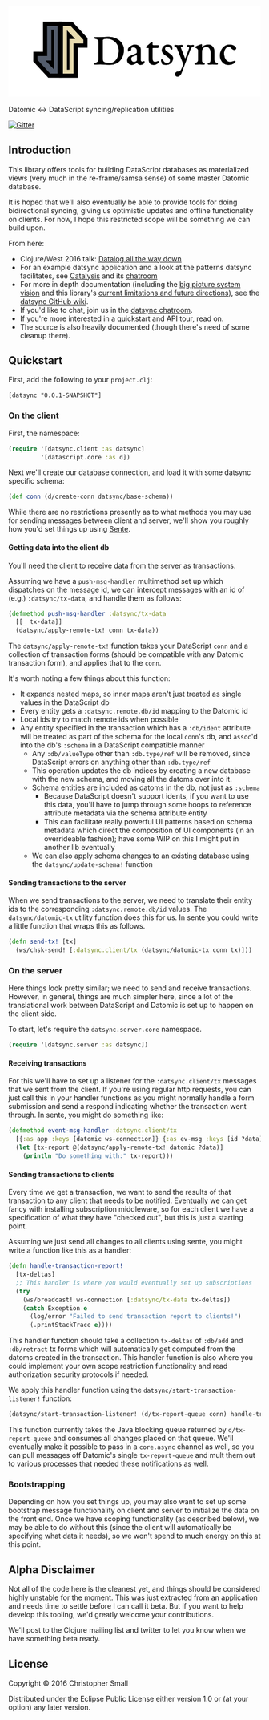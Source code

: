 
![Datsync](datsync.jpg)

Datomic &lt;-> DataScript syncing/replication utilities

[![Gitter](https://badges.gitter.im/Join%20Chat.svg)](https://gitter.im/metasoarous/datsync?utm_source=badge&utm_medium=badge&utm_campaign=pr-badge&utm_content=badge)



## Introduction

This library offers tools for building DataScript databases as materialized views (very much in the re-frame/samsa sense) of some master Datomic database.

It is hoped that we'll also eventually be able to provide tools for doing bidirectional syncing, giving us optimistic updates and offline functionality on clients.
For now, I hope this restricted scope will be something we can build upon.

From here:

* Clojure/West 2016 talk: [Datalog all the way down](https://www.youtube.com/watch?v=aI0zVzzoK_E)
* For an example datsync application and a look at the patterns datsync facilitates, see [Catalysis](https://github.com/metasoarous/catalysis) and its [chatroom](https://gitter.im/metasoarous/catalysis)
* For more in depth documentation (including the [big picture system vision](http://github.com/metasoarous/datsync/wiki/The-Vision) and this library's [current limitations and future directions](http://github.com/metasoarous/datsync/wiki/Current-limitations-and-future-directions)), see the [datsync GitHub wiki](https://github.com/metasoarous/datsync/wiki).
* If you'd like to chat, join us in the [datsync chatroom](https://gitter.im/metasoarous/datsync).
* If you're more interested in a quickstart and API tour, read on.
* The source is also heavily documented (though there's need of some cleanup there).


## Quickstart

First, add the following to your `project.clj`:

```
[datsync "0.0.1-SNAPSHOT"]
```

### On the client

First, the namespace:

```clojure
(require '[datsync.client :as datsync]
         '[datascript.core :as d])
```

Next we'll create our database connection, and load it with some datsync specific schema:

```clojure
(def conn (d/create-conn datsync/base-schema))
```

While there are no restrictions presently as to what methods you may use for sending messages between client
and server, we'll show you roughly how you'd set things up using [Sente](https://github.com/ptaoussanis/sente).

#### Getting data into the client db

You'll need the client to receive data from the server as transactions.

Assuming we have a `push-msg-handler` multimethod set up which dispatches on the message id, we can intercept
messages with an id of (e.g.) `:datsync/tx-data`, and handle them as follows:

```clojure
(defmethod push-msg-handler :datsync/tx-data
  [[_ tx-data]]
  (datsync/apply-remote-tx! conn tx-data))
```

The `datsync/apply-remote-tx!` function takes your DataScript `conn` and a collection of transaction forms
(should be compatible with any Datomic transaction form), and applies that to the `conn`.

It's worth noting a few things about this function:

* It expands nested maps, so inner maps aren't just treated as single values in the DataScript db
* Every entity gets a `:datsync.remote.db/id` mapping to the Datomic id
* Local ids try to match remote ids when possible
* Any entity specified in the transaction which has a `:db/ident` attribute will be treated as part of the
  schema for the local `conn`'s db, and `assoc`'d into the db's `:schema` in a DataScript compatible manner
    * Any `:db/valueType` other than `:db.type/ref` will be removed, since DataScript errors on anything other
      than `:db.type/ref`
    * This operation updates the db indices by creating a new database with the new schema, and moving all the
      datoms over into it.
    * Schema entities are included as datoms in the db, not just as `:schema`
        * Because DataScript doesn't support idents, if you want to use this data, you'll have to jump through
          some hoops to reference attribute metadata via the schema attribute entity
        * This can facilitate really powerful UI patterns based on schema metadata which direct the composition
          of UI components (in an overrideable fashion); have some WIP on this I might put in another lib eventually
    * We can also apply schema changes to an existing database using the `datsync/update-schema!` function

#### Sending transactions to the server

When we send transactions to the server, we need to translate their entity ids to the corresponding `:datsync.remote.db/id` values.
The `datsync/datomic-tx` utility function does this for us.
In sente you could write a little function that wraps this as follows.

```clojure
(defn send-tx! [tx]
  (ws/chsk-send! [:datsync.client/tx (datsync/datomic-tx conn tx)]))
```

### On the server

Here things look pretty similar; we need to send and receive transactions.
However, in general, things are much simpler here, since a lot of the translational work between DataScript and Datomic is set up to happen on the client side.

To start, let's require the `datsync.server.core` namespace.

```clojure
(require '[datsync.server :as datsync])
```

#### Receiving transactions

For this we'll have to set up a listener for the `:datsync.client/tx` messages that we sent from the client.
If you're using regular http requests, you can just call this in your handler functions as you might normally handle a form submission and send a respond indicating whether the transaction went through.
In sente, you might do something like:


```clojure
(defmethod event-msg-handler :datsync.client/tx
  [{:as app :keys [datomic ws-connection]} {:as ev-msg :keys [id ?data]}]
  (let [tx-report @(datsync/apply-remote-tx! datomic ?data)]
    (println "Do something with:" tx-report)))
```

#### Sending transactions to clients

Every time we get a transaction, we want to send the results of that transaction to any client that needs to be notified.
Eventually we can get fancy with installing subscription middleware, so for each client we have a specification of what they have "checked out", but this is just a starting point.

Assuming we just send all changes to all clients using sente, you might write a function like this as a handler:

```clojure
(defn handle-transaction-report!
  [tx-deltas]
  ;; This handler is where you would eventually set up subscriptions
  (try
    (ws/broadcast! ws-connection [:datsync/tx-data tx-deltas])
    (catch Exception e
      (log/error "Failed to send transaction report to clients!")
      (.printStackTrace e))))
```

This handler function should take a collection `tx-deltas` of `:db/add` and `:db/retract` tx forms which will automatically get computed from the datoms created in the transaction.
This handler function is also where you could implement your own scope restriction functionality and read authorization security protocols if needed.

We apply this handler function using the `datsync/start-transaction-listener!` function:

```clojure
(datsync/start-transaction-listener! (d/tx-report-queue conn) handle-transaction-report!)
```

This function currently takes the Java blocking queue returned by `d/tx-report-queue` and consumes all changes placed on that queue.
We'll eventually make it possible to pass in a `core.async` channel as well, so you can pull messages off Datomic's single `tx-report-queue` and mult them out to various processes that needed these notifications as well.


### Bootstrapping

Depending on how you set things up, you may also want to set up some bootstrap message functionality on client and server to initialize the data on the front end.
Once we have scoping functionality (as described below), we may be able to do without this (since the client will automatically be specifying what data it needs), so we won't spend to much energy on this at this point.


## Alpha Disclaimer

Not all of the code here is the cleanest yet, and things should be considered highly unstable for the moment.
This was just extracted from an application and needs time to settle before I can call it beta.
But if you want to help develop this tooling, we'd greatly welcome your contributions.

We'll post to the Clojure mailing list and twitter to let you know when we have something beta ready.


## License

Copyright © 2016 Christopher Small

Distributed under the Eclipse Public License either version 1.0 or (at your option) any later version.

